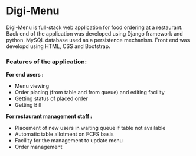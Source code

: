 # Digi-Menu
Digi-Menu is full-stack web application for food ordering at a restaurant. Back end of the application was developed using Django framework and python. MySQL database used as a persistence mechanism. Front end was developd using HTML, CSS and Bootstrap. 

### Features of the application:

**For end users :**
* Menu viewing 
* Order placing (from table and from queue) and editing facility
* Getting status of placed order 
* Getting Bill

**For restaurant management staff :** 
* Placement of new users in waiting queue if table not available
* Automatic table allotment on FCFS basis 
* Facility for the management to update menu
* Order management
